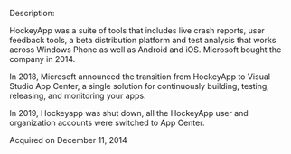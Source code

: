 Description:

HockeyApp was a suite of tools that includes live crash reports, user feedback tools, a beta distribution platform and test analysis that works across Windows Phone as well as Android and iOS. Microsoft bought the company in 2014.

In 2018, Microsoft announced the transition from HockeyApp to Visual Studio App Center, a single solution for continuously building, testing, releasing, and monitoring your apps.

In 2019, Hockeyapp was shut down, all the HockeyApp user and organization accounts were switched to App Center.

Acquired on December 11, 2014